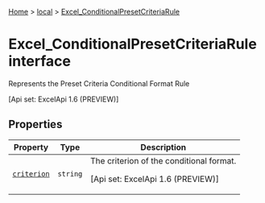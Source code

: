 [Home](./index) &gt; [local](local.md) &gt; [Excel\_ConditionalPresetCriteriaRule](local.excel_conditionalpresetcriteriarule.md)

# Excel\_ConditionalPresetCriteriaRule interface

Represents the Preset Criteria Conditional Format Rule 

 \[Api set: ExcelApi 1.6 (PREVIEW)\]

## Properties

|  Property | Type | Description |
|  --- | --- | --- |
|  [`criterion`](local.excel_conditionalpresetcriteriarule.criterion.md) | `string` | The criterion of the conditional format. <p/> \[Api set: ExcelApi 1.6 (PREVIEW)\] |


